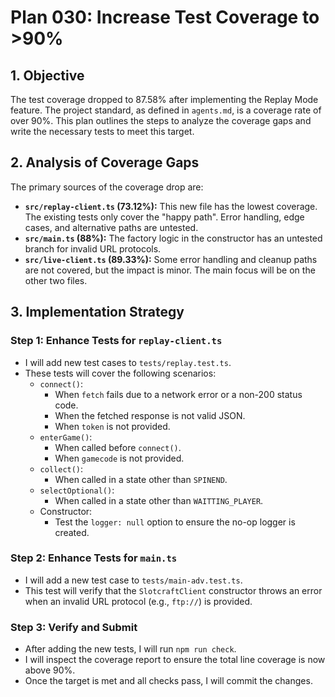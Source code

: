 # Plan 030: Increase Test Coverage to >90%

## 1. Objective

The test coverage dropped to 87.58% after implementing the Replay Mode feature. The project standard, as defined in `agents.md`, is a coverage rate of over 90%. This plan outlines the steps to analyze the coverage gaps and write the necessary tests to meet this target.

## 2. Analysis of Coverage Gaps

The primary sources of the coverage drop are:
- **`src/replay-client.ts` (73.12%):** This new file has the lowest coverage. The existing tests only cover the "happy path". Error handling, edge cases, and alternative paths are untested.
- **`src/main.ts` (88%):** The factory logic in the constructor has an untested branch for invalid URL protocols.
- **`src/live-client.ts` (89.33%):** Some error handling and cleanup paths are not covered, but the impact is minor. The main focus will be on the other two files.

## 3. Implementation Strategy

### Step 1: Enhance Tests for `replay-client.ts`
- I will add new test cases to `tests/replay.test.ts`.
- These tests will cover the following scenarios:
  - `connect()`:
    - When `fetch` fails due to a network error or a non-200 status code.
    - When the fetched response is not valid JSON.
    - When `token` is not provided.
  - `enterGame()`:
    - When called before `connect()`.
    - When `gamecode` is not provided.
  - `collect()`:
    - When called in a state other than `SPINEND`.
  - `selectOptional()`:
    - When called in a state other than `WAITTING_PLAYER`.
  - Constructor:
    - Test the `logger: null` option to ensure the no-op logger is created.

### Step 2: Enhance Tests for `main.ts`
- I will add a new test case to `tests/main-adv.test.ts`.
- This test will verify that the `SlotcraftClient` constructor throws an error when an invalid URL protocol (e.g., `ftp://`) is provided.

### Step 3: Verify and Submit
- After adding the new tests, I will run `npm run check`.
- I will inspect the coverage report to ensure the total line coverage is now above 90%.
- Once the target is met and all checks pass, I will commit the changes.
